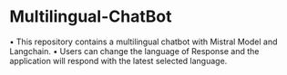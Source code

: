 # Multilingual-ChatBot
• This repository contains a multilingual chatbot with Mistral Model and Langchain.
• Users can change the language of Response and the application will respond with the latest selected language.
